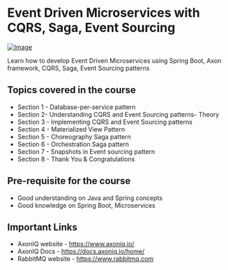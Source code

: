 # Event Driven Microservices with CQRS, Saga, Event Sourcing

[![Image](https://github.com/eazybytes/microservices/blob/3.2.0/Microservice.png "Master Microservices with Java, Spring, Docker, Kubernetes")](https://www.udemy.com/course/master-microservices-with-spring-docker-kubernetes/?referralCode=9365DB9B7EE637F629A9)

Learn how to develop Event Driven Microservices using Spring Boot, Axon framework, CQRS, Saga, Event Sourcing patterns

## Topics covered in the course
* Section 1 - Database-per-service pattern
* Section 2- Understanding CQRS and Event Sourcing patterns- Theory
* Section 3 - Implementing CQRS and Event Sourcing patterns
* Section 4 - Materialized View Pattern
* Section 5 - Choreography Saga pattern
* Section 6 - Orchestration Saga pattern
* Section 7 - Snapshots in Event sourcing pattern
* Section 8 - Thank You & Congratulations

## Pre-requisite for the course
- Good understanding on Java and Spring concepts
- Good knowledge on Spring Boot, Microservices

## Important Links
- AxonIQ website - https://www.axoniq.io/
- AxonIQ Docs - https://docs.axoniq.io/home/
- RabbitMQ website - https://www.rabbitmq.com
